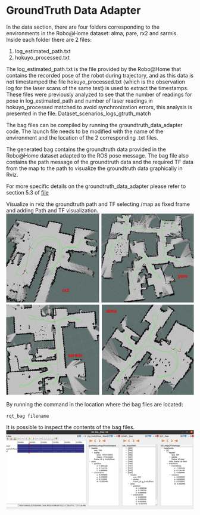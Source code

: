 # GroundTruth Data Adapter

In the data section, there are four folders corresponding to the environments in the Robo@Home dataset: alma, pare, rx2 and sarmis. 
Inside each folder there are 2 files:

1.  log_estimated_path.txt
2.  hokuyo_processed.txt

The log_estimated_path.txt is the file provided by the Robo@Home that contains the recorded pose of the robot during trajectory, and as this
data is not timestamped the file hokuyo_processed.txt (which is the observation log for the laser scans of the same test) is used to extract the
timestamps. These files were previously analyzed to see that the number of readings for pose in log_estimated_path and number of laser readings
in hokuyo_processed matched to avoid synchronization errors, this analysis is presented in the file:
Dataset_scenarios_logs_gtruth_match

The bag files can be compiled by running the groundtruth_data_adapter code. The launch file needs to be modified with the name of the 
environment and the location of the 2 corresponding .txt files. 

The generated bag contains the groundtruth data provided in the Robo@Home dataset adapted to the ROS pose message.
The bag file also contains the path message of the groundtruth data and the required TF data from the map to the path to visualize the groundtruth data
graphically in Rviz. 

For more specific details on the groundtruth_data_adapter please refer to section 5.3 of [file](https://github.com/fernandaroeg/ROS_AMCL_Hybrid_Localization/blob/master/TFM_Localizacion_Rodriguez_Fernanda.pdf)

Visualize in rviz the groundtruth path and TF selecting /map as fixed frame and adding Path and TF visualization. 
![Rviz groundtruth path for all env](gtruth_path_tf_env.png)

By running the command in the location where the bag files are located: 

	rqt_bag filename 

It is possible to inspect the contents of the bag files. 
![Gtruth Bag](gtruth_bag.png)




